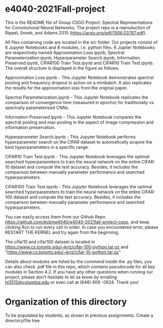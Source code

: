 # e4040-2021Fall-project
This is the README file of Group CSGO Project: Spectral Representations for Convolutional Neural Networks. The project repo is a reproduction of Rippel, Snoek, and Adams 2015 (https://arxiv.org/pdf/1506.03767.pdf). 

All files containing code are located in the src folder. Our projects consist of 6 Jupyter Notebooks and 8 modules, i.e. python files. 6 Jupiter Notebooks are respectively named Approximation Loss.ipynb, Spectral Parameterization.ipynb, Hyperparameter Search.ipynb, Information Preserved.ipynb, CIFAR100 Train Test.ipynb and CIFAR10 Train Test.ipynb. The overall structure is displayed in the figure as follows.


Approximation Loss.ipynb - This Jupyter Notebook demonstrates spectral pooling and frequency dropout in action on a minibatch. It also replicates the results for the approximation loss from the original paper.

Spectral Parameterization.ipynb - This Jupyter Notebook replicates the comparison of convergence time (measured in epochs) for traditionally vs spectrally parameterized CNNs.

Information Preserved.ipynb - This Jupyter Notebook compares the spectral pooling and max pooling in the aspect of image compression and information preservation.

Hyperparameter Search.ipynb - This Jupyter Notebook performs hyperparameter search on the CIFAR dataset to automatically acquire the best hyperparameters in a specific range.

CIFAR10 Train Test.ipynb - This Jupyter Notebook leverages the optimal searched hyperparameters to train the neural network on the entire CIFAR-10 dataset and compute the test accuracy. Besides, it includes the comparison between manually parameter performance and searched hyperparameters.

CIFAR100 Train Test.ipynb - This Jupyter Notebook leverages the optimal searched hyperparameters to train the neural network on the entire CIFAR-100 dataset and compute the test accuracy. Besides, it includes the comparison between manually parameter performance and searched hyperparameters.

You can easily access them from our Github Repo https://github.com/ecbme4040/e4040-2021fall-project-csgo, and keep clicking Run to run every cell in order. In case you encountered error, please RESTART THE KERNEL and try again from the beginning.

The cifar10 and cifar100 dataset is located in https://www.cs.toronto.edu/~kriz/cifar-100-python.tar.gz and "https://www.cs.toronto.edu/~kriz/cifar-10-python.tar.gz"

Details about modules are listed by the commend inside the .py files, you can also check .pdf file in this repo, which contains pseudocode for all key modules in Section 4.2. If you have any other questions when running our project, please don't hesitate to let us know by emailing hl3515@columbia.edu or even call at (646) 906 -0624. Thank you!


# Organization of this directory
To be populated by students, as shown in previous assignments.
Create a directory/file tree
